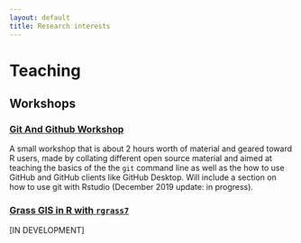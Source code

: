 ```yaml
---
layout: default
title: Research interests
---
```


# Teaching

## Workshops

### [Git And Github Workshop](https://vlucet.github.io/git-and-github-with-r-workshop/)

A small workshop that is about 2 hours worth of material and geared toward R users, made by collating different open source material and aimed at teaching the basics of the the `git` command line as well as the how to use GitHub and GitHub clients like GitHub Desktop. Will include a section on how to use git with Rstudio (December 2019 update: in progress).

### [Grass GIS in R with `rgrass7`]()

[IN DEVELOPMENT]
